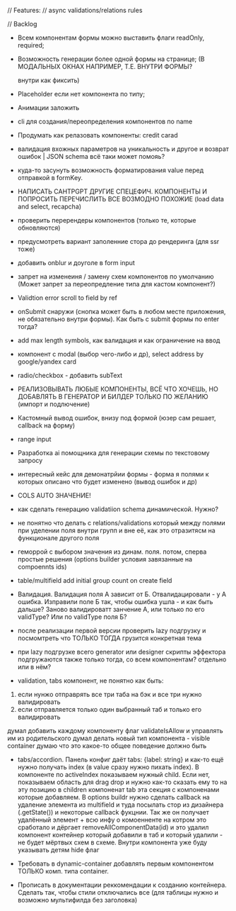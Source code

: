 // Features:
// async validations/relations rules


// Backlog
- Всем компонентам формы можно выставить флаги readOnly, required;

- Возможность генерации более одной формы на странице; (В МОДАЛЬНЫХ ОКНАХ НАПРИМЕР, Т.Е. ВНУТРИ ФОРМЫ? <form> внутри <form> как фиксить)

- Placeholder если нет компонента по типу;

- Анимации заложить

- cli для создания/переопределения компонентов по name

- Продумать как релазовать компоненты: credit carad

- валидация вхожных параметров на уникальность и другое и возврат ошибок | JSON schema всё таки может помояь?

- куда-то засунуть возможность форматирования value перед отправкой в formKey.

- НАПИСАТЬ CAHTPGPT ДРУГИЕ СПЕЦЕФИЧ. КОМПОНЕНТЫ И ПОПРОСИТЬ ПЕРЕЧИСЛИТЬ ВСЕ ВОЗМОДНО ПОХОЖИЕ (load data and select, recapcha)

- проверить перерендеры компонентов (только те, которые обновляются)

- предусмотреть вариант заполенние стора до рендеринга (для ssr тоже)

- добавить onblur и доуголе в form input

- запрет на изменеиня / замену схем компонентов по умолчанию (Может запрет за переопредление типа для кастом компонент?)

- Validtion error scroll to field by ref

- onSubmit снаружи (снопка может быть в любом месте приложения, не обязательно внутри формы). Как быть с submit формы по enter тогда?

- add max length symbols, как валидация и как ограничение на ввод

- компонент с modal (выбор чего-либо и др), select address by google/yandex card

- radio/checkbox - добавить subText

- РЕАЛИЗОВЫВАТЬ ЛЮБЫЕ КОМПОНЕНТЫ, ВСЁ ЧТО ХОЧЕШЬ, НО ДОБАВЛЯТЬ В ГЕНЕРАТОР И БИЛДЕР ТОЛЬКО ПО ЖЕЛАНИЮ (импорт и подлючение)

- Кастомный вывод ошибок, внизу под формой (юзер сам решает, callback на форму)

- range input

- Разработка ai помощника для генерации схемы по текстовому запросу

- интересный кейс для демонатрйии формы - форма я полями к которых описано что будет изменено (вывод ошибок и др)

- COLS AUTO ЗНАЧЕНИЕ!

- как сделать генерацию validatiion schema динамической. Нужно?

- не понятно что делать с relations/validations который между полями при уделении поля внутри групп и вне её, как это отразитясм на функционале другого поля

- геморрой с выбором значения из динам. поля. потом, сперва простые решения (options builder условия завязанные на compoennts ids)

- table/multifield add initial group count on create field

- Валидация. Валидация поля А зависит от Б. Отвалидацировали - у А ошибка. Изправили поле Б так, чтобы ошибка ушла - и как быть дальше? Заново валидироватт занчение А, или только по его validType? Или по validType поля Б?

- после реализации первой версии проверить lazy подгрузку и посмомтреть что ТОЛЬКО ТОГДА грузится конкретная тема
- при lazy подгрузке всего generator или designer скрипты эффектора подгружаются также только тогда, со всем компонентам? отдельно или в нём?

- validation, tabs компонент, не понятно как быть:
1. если нунжо отправрять все три таба на бэк и все три нужно валидировать
2. если отправляется только один выбранный таб и только его валидировать

думал добавить каждому компоненту флаг validateIsAllow и управлять им из родительского
думал делать новый тип компонента - visible container
думаю что это какое-то общее поведение должно быть 

- tabs/accordion. Панель конфиг даёт tabs: {label: string} и как-то ещё нужно получать index (в value сразу нужно пихать index). В компоненте по activeIndex показываем нужный child. Если нет, показываем область для drag drop и нужно как-то сказать ему то на эту позицию в children компоненат tab эта секция с компоненами которые добавляем.
В options buildr нужно сделать callback на удаление элемента из multifield и туда посылать стор из дизайнера (.getState()) и некоторые callback фукцнии. Так же он получает удалённый элемент + всю инфу о комоенненте на котром это сработало и дёргает removeAllComponentData(id) и это удалил компонент контейнер который добавили в таб и который удалили - не будет мёртвых схем в схеме.
Внутри компонента уже буду указывать детям hide флаг

- Требовать в dynamic-container добавлять первым компонентом ТОЛЬКО комп. типа container.

- Прописать в документации реккомендации к созданию контейнера. Сделать так, чтобы стили отключались все (для таблицы нужно и возможно мультифилда без заголовка)

